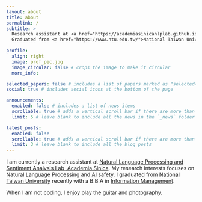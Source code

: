 ```yaml
---
layout: about
title: about
permalink: /
subtitle: >
  Research assistant at <a href="https://academiasinicanlplab.github.io">Natural Language Processing and Sentiment Analysis Lab, Academia Sinica</a>. 
  Graduated from <a href="https://www.ntu.edu.tw/">National Taiwan University</a>.

profile:
  align: right
  image: prof_pic.jpg
  image_circular: false # crops the image to make it circular
  more_info: 

selected_papers: false # includes a list of papers marked as "selected={true}"
social: true # includes social icons at the bottom of the page

announcements:
  enabled: false # includes a list of news items
  scrollable: true # adds a vertical scroll bar if there are more than 3 news items
  limit: 5 # leave blank to include all the news in the `_news` folder

latest_posts:
  enabled: false
  scrollable: true # adds a vertical scroll bar if there are more than 3 new posts items
  limit: 3 # leave blank to include all the blog posts
---
```


I am currently a research assistant at [Natural Language Processing and Sentiment Analysis Lab, Academia Sinica](https://academiasinicanlplab.github.io). My research interests focuses on Natural Language Processing and AI safety. I graduated from [National Taiwan University](https://www.ntu.edu.tw/) recently with a B.B.A in [Information Management](https://management.ntu.edu.tw/IM).

When I am not coding, I enjoy play the guitar and photography.